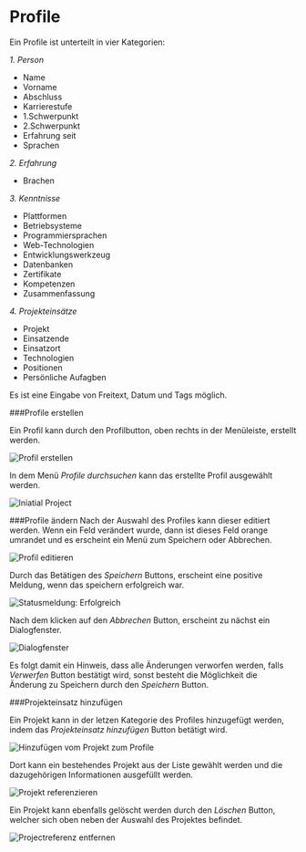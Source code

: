 Profile
====================
Ein Profile ist unterteilt in vier Kategorien:

*1. Person*
 
   * Name
   * Vorname
   * Abschluss
   * Karrierestufe
   * 1.Schwerpunkt 
   * 2.Schwerpunkt
   * Erfahrung seit
   * Sprachen

*2. Erfahrung*
   
   * Brachen 	
   
*3. Kenntnisse*
   
   * Plattformen
   * Betriebsysteme
   * Programmiersprachen
   * Web-Technologien
   * Entwicklungswerkzeug
   * Datenbanken
   * Zertifikate
   * Kompetenzen
   * Zusammenfassung 
   
*4. Projekteinsätze*
   
   * Projekt
   * Einsatzende
   * Einsatzort
   * Technologien
   * Positionen
   * Persönliche Aufagben 

Es ist eine Eingabe von Freitext, Datum und Tags möglich.

###Profile erstellen

Ein Profil kann durch den Profilbutton, oben rechts in der Menüleiste, erstellt werden.

![Profil erstellen](./profile/Profile-Button.png?raw)

In dem Menü *Profile durchsuchen* kann das erstellte Profil ausgewählt werden.

![Iniatial Project](./profile/Intitial-Profile.png?raw)

###Profile ändern
Nach der Auswahl des Profiles kann dieser editiert werden.
Wenn ein Feld verändert wurde, dann ist dieses Feld orange umrandet und es erscheint ein Menü zum Speichern oder Abbrechen.

![Profil editieren](./profile/Profile-Edit.png?raw)

Durch das Betätigen des *Speichern* Buttons, erscheint eine positive Meldung, wenn das speichern erfolgreich war.

![Statusmeldung: Erfolgreich](./profile/Success-Save.png?raw)

Nach dem klicken auf den *Abbrechen* Button, erscheint zu nächst ein Dialogfenster. 

![Dialogfenster](./profile/Dialog-Cancel.png?raw)

Es folgt damit ein Hinweis, dass alle Änderungen verworfen werden, falls *Verwerfen* Button bestätigt wird, sonst besteht die Möglichkeit die Änderung zu Speichern durch den *Speichern* Button.

###Projekteinsatz hinzufügen

Ein Projekt kann in der letzen Kategorie des Profiles hinzugefügt werden, indem das *Projekteinsatz hinzufügen* Button betätigt wird.

![Hinzufügen vom Projekt zum Profile](./profile/Projekt-Add.png?raw)

Dort kann ein bestehendes Projekt aus der Liste gewählt werden und die dazugehörigen Informationen ausgefüllt werden.

![Projekt referenzieren](./profile/Project-Choose.png?raw)

Ein Projekt kann ebenfalls gelöscht werden durch den *Löschen* Button, welcher sich oben neben der Auswahl des Projektes befindet.

![Projectreferenz entfernen](./profile/Project-Remove.png?raw)


